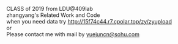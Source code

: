 CLASS of 2019 from LDU@409lab  
  zhangyang's Related Work and Code   
  when you need data try http://15f74c44.r7.cpolar.top/zy/zyupload   
  or   
  Please contact me with mail by yuejuncn@sohu.com 
